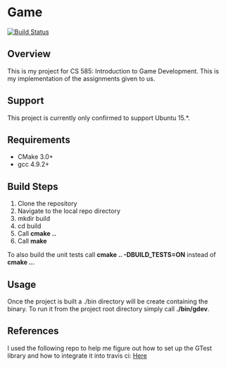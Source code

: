 # Game #

[![Build Status][Travis Badge]][Travis Link]

## Overview ##

This is my project for CS 585: Introduction to Game Development. This is my
implementation of the assignments given to us.

## Support ##

This project is currently only confirmed to support Ubuntu 15.*.

## Requirements ##

  * CMake 3.0+
  * gcc 4.9.2+

## Build Steps ##

1. Clone the repository
2. Navigate to the local repo directory
3. mkdir build
4. cd build
5. Call **cmake ..**
6. Call **make**

To also build the unit tests call **cmake .. -DBUILD_TESTS=ON** instead of
**cmake ..**.

## Usage ##

Once the project is built a ./bin directory will be create containing the 
binary. To run it from the project root directory simply call **./bin/gdev**.

## References ##

I used the following repo to help me figure out how to set up the GTest 
library and how to integrate it into travis ci:
[Here](https://github.com/bast/gtest-demo/blob/master/.travis.yml])

[Travis Badge]: https://travis-ci.org/invaderjon/gdev.svg?branch=master
[Travis Link]: https://travis-ci.org/invaderjon/gdev